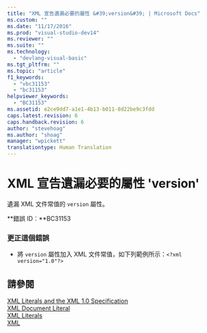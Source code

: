 ```yaml
---
title: "XML 宣告遺漏必要的屬性 &#39;version&#39; | Microsoft Docs"
ms.custom: ""
ms.date: "11/17/2016"
ms.prod: "visual-studio-dev14"
ms.reviewer: ""
ms.suite: ""
ms.technology: 
  - "devlang-visual-basic"
ms.tgt_pltfrm: ""
ms.topic: "article"
f1_keywords: 
  - "vbc31153"
  - "bc31153"
helpviewer_keywords: 
  - "BC31153"
ms.assetid: e2ce9dd7-a1e1-4b13-b011-8d22be9c3fdd
caps.latest.revision: 6
caps.handback.revision: 6
author: "stevehoag"
ms.author: "shoag"
manager: "wpickett"
translationtype: Human Translation
---
```

# XML 宣告遺漏必要的屬性 &#39;version&#39;
遺漏 XML 文件常值的 `version` 屬性。  
  
 **錯誤 ID︰**BC31153  
  
### 更正這個錯誤  
  
-   將 `version` 屬性加入 XML 文件常值，如下列範例所示：`<?xml version="1.0"?>`  
  
## 請參閱  
 [XML Literals and the XML 1.0 Specification](../../visual-basic/programming-guide/language-features/xml/xml-literals-and-the-xml-1-0-specification.md)   
 [XML Document Literal](../../visual-basic/language-reference/xml-literals/xml-document-literal.md)   
 [XML Literals](../../visual-basic/language-reference/xml-literals/index.md)   
 [XML](../../visual-basic/programming-guide/language-features/xml/index.md)